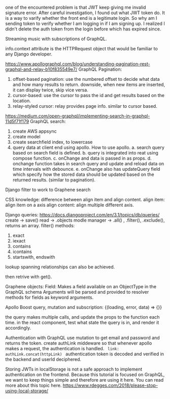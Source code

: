 one of the encountered problem is that JWT keep giving me invalid signature error.
After careful investigation, I found out what JWT token do. It is a way to varify whether the front end is a legitimate login.
So why am I sending token to verify whether I am logging in if I am signing up.
I realized I didn't delete the auth token from the login before which has expired since.

Streaming music with subscriptions of GraphQL.

info.context attribute is the HTTPRequest object that would be familiar to any Django developer.

https://www.apollographql.com/blog/understanding-pagination-rest-graphql-and-relay-b10f835549e7/
GraphQL Pagination:

1. offset-based pagination:
   use the numbered offset to decide what data and how many results to return. downside, when new items are inserted, it can display twice, skip vice versa.
2. cursor-based:
   use the cursor to pass the id and get results based on the location.
3. relay-styled cursor:
   relay provides page info. similar to cursor based.

https://medium.com/open-graphql/implementing-search-in-graphql-11d5f71f179
GraphQL search:

1. create AWS appsync
2. create model
3. create searchfield index, to lowercase
4. query data at client end using apollo.
   How to use apollo.
   a. search query based on search field is defined.
   b. query is integrated into reat using compose function.
   c. onChange and data is passed in as props.
   d. onchange function takes in search query and update and reload data on time intervals with debounce.
   e. onChange also has updateQuery field which specify how the stored data should be updated based on the returned results. (similar to pagination).

Django filter to work to Graphene search

CSS knowledge:
difference between align item and align content.
align item: align item on a axis
align content: align multiple different axis.

Django queries:
https://docs.djangoproject.com/en/3.1/topics/db/queries/
create -> save()
read -> .objects modle manager -> .all() , .filter(), .exclude(), returns an array.
filter() methods:

1. exact
2. iexact
3. contains
4. icontains
5. startswith, endswith

lookup spanning relationships can also be achieved.

then retrive with get().

Graphene objects:
Field: Makes a field available on an ObjectType in the GraphQL schema
Arguments will be parsed and provided to resolver methods for fields as keyword arguments.

Apollo Boost query, mutation and subscription:
<Query query={This_query}>
{(loading, error, data) => {}}

the query makes multiple calls, and update the props to the function each time.
in the react component, test what state the query is in, and render it accordingly.

Authentication with GraphQL
use mutation to get email and password and returns the token.
create authLink middeware so that whenever apollo makes a request, the authentication is handled.
<code> link: authLink.concat(httpLink) </code>
authentication token is decoded and verified in the backend and userId deciphered.

Storing JWTs in localStorage is not a safe approach to implement authentication on the frontend. Because this tutorial is focused on GraphQL, we want to keep things simple and therefore are using it here. You can read more about this topic here.
https://www.rdegges.com/2018/please-stop-using-local-storage/
